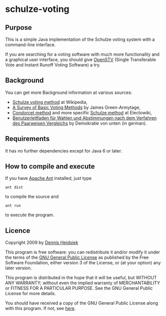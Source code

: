 ﻿
# schulze-voting

## Purpose

This is a simple Java implementation of the Schulze voting system with a command-line interface.

If you are searching for a voting software with much more functionality and a graphical user interface, you should give [OpenSTV](http://www.openstv.org/) (Single Transferable Vote and Instant Runoff Voting Software) a try.

## Background
You can get more Background information at various sources:

*   [Schulze voting method](http://en.wikipedia.org/wiki/Schulze_method) at Wikipedia,
*   [A Survey of Basic Voting Methods](http://fc.antioch.edu/~james_green-armytage/vm/survey.htm) by James Green-Armytage,
*   [Condorcet method](http://wiki.electorama.com/wiki/Condorcet_method) and more specific [Schulze method](http://wiki.electorama.com/wiki/Schulze_method) at Electowiki,
*   [Benutzerleitfaden für Wahlen und Abstimmungen nach dem Verfahren des Paarweisen Vergleichs](http://demokratieblog.wordpress.com/2009/12/13/benutzerleitfaden-fuer-wahlen-und-abstimmungen-nach-dem-verfahren-des-paarweisen-vergleichs/) by Demokratie von unten (in german).

## Requirements

It has no further dependencies except for Java 6 or later.

## How to compile and execute

If you have [Apache Ant](http://ant.apache.org/) installed, just type

    ant dist

to compile the source and

    ant run

to execute the program.

## Licence

Copyright 2009 by [Dennis Heidsiek](http://www.google.com/profiles/Dennis.Heidsiek)

This program is free software: you can redistribute it and/or modify it under the terms of the [GNU General Public License](http://www.gnu.org/copyleft/gpl.html) as published by the Free Software Foundation, either version 3 of the License, or (at your option) any later version.

This program is distributed in the hope that it will be useful, but WITHOUT ANY WARRANTY; without even the implied warranty of   MERCHANTABILITY or FITNESS FOR A PARTICULAR PURPOSE.  See the GNU General Public License for more details.

You should have received a copy of the GNU General Public License along with this program.  If not, see [here](http://www.gnu.org/licenses/).
